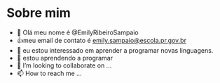 # Sobre mim

- 👋 Olá meu nome é @EmilyRibeiroSampaio
- :+1:meu email de contato é emily.sampaio@escola.pr.gov.br
- 👀 eu estou interessado em aprender a programar novas linguagens.
- 🌱 estou aprendendo a programar
- 💞️ I’m looking to collaborate on ...
- 📫 How to reach me ...

<!---
EmilyRibeiroSampaio/EmilyRibeiroSampaio is a ✨ special ✨ repository because its `README.md` (this file) appears on your GitHub profile.
You can click the Preview link to take a look at your changes.
--->
